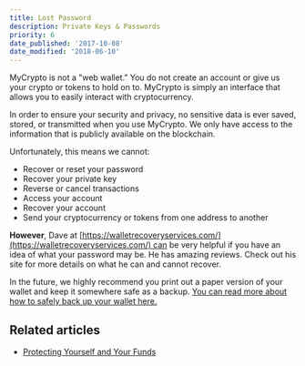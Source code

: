 ```yaml
---
title: Lost Password
description: Private Keys & Passwords
priority: 6
date_published: '2017-10-08'
date_modified: '2018-06-10'
---
```


MyCrypto is not a "web wallet." You do not create an account or give us your crypto or tokens to hold on to. MyCrypto is simply an interface that allows you to easily interact with cryptocurrency.

In order to ensure your security and privacy, no sensitive data is ever saved, stored, or transmitted when you use MyCrypto. We only have access to the information that is publicly available on the blockchain.

Unfortunately, this means we cannot:

* Recover or reset your password
* Recover your private key
* Reverse or cancel transactions
* Access your account
* Recover your account
* Send your cryptocurrency or tokens from one address to another

**However**, Dave at [https://walletrecoveryservices.com/](https://walletrecoveryservices.com/) can be very helpful if you have an idea of what your password may be. He has amazing reviews. Check out his site for more details on what he can and cannot recover.

In the future, we highly recommend you print out a paper version of your wallet and keep it somewhere safe as a backup. [You can read more about how to safely back up your wallet here.](https://support.mycrypto.com/getting-started/backing-up-your-new-wallet.html)

## Related articles

* [Protecting Yourself and Your Funds](https://support.mycrypto.com/security/securing-your-ethereum.html)
